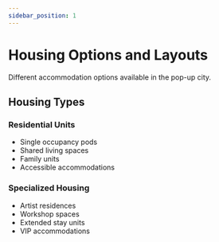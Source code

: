 ```yaml
---
sidebar_position: 1
---
```


# Housing Options and Layouts

Different accommodation options available in the pop-up city.

## Housing Types

### Residential Units

- Single occupancy pods
- Shared living spaces
- Family units
- Accessible accommodations

### Specialized Housing

- Artist residences
- Workshop spaces
- Extended stay units
- VIP accommodations
